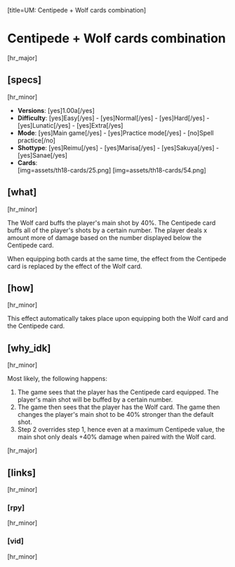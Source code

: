 [title=UM: Centipede + Wolf cards combination]
# Centipede + Wolf cards combination

[hr_major]
## [specs]
[hr_minor]

* **Versions**: [yes]1.00a[/yes]
* **Difficulty**: [yes]Easy[/yes] - [yes]Normal[/yes] - [yes]Hard[/yes] - [yes]Lunatic[/yes] - [yes]Extra[/yes]
* **Mode**: [yes]Main game[/yes] - [yes]Practice mode[/yes] - [no]Spell practice[/no]
* **Shottype**: [yes]Reimu[/yes] - [yes]Marisa[/yes] - [yes]Sakuya[/yes] - [yes]Sanae[/yes]
* **Cards**:  
[img=assets/th18-cards/25.png] [img=assets/th18-cards/54.png]

## [what]
[hr_minor]

The Wolf card buffs the player's main shot by 40%.
The Centipede card buffs all of the player's shots by a certain number. The player deals x amount more of damage based on the number displayed below the Centipede card.

When equipping both cards at the same time, the effect from the Centipede card is replaced by the effect of the Wolf card.

## [how]
[hr_minor]

This effect automatically takes place upon equipping both the Wolf card and the Centipede card.

## [why_idk]
[hr_minor]

Most likely, the following happens:
1. The game sees that the player has the Centipede card equipped. The player's main shot will be buffed by a certain number.
2. The game then sees that the player has the Wolf card. The game then changes the player's main shot to be 40% stronger than the default shot.
3. Step 2 overrides step 1, hence even at a maximum Centipede value, the main shot only deals +40% damage when paired with the Wolf card.


[hr_major]
## [links]
[hr_minor]
### [rpy]
[hr_minor]
### [vid]
[hr_minor]
